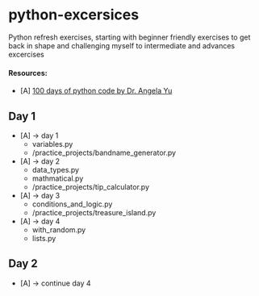 # python-excersices
Python refresh exercises, 
starting with beginner friendly exercises to get back in shape and challenging myself to intermediate and advances excercises

#### Resources:
- [A] [100 days of python code by Dr. Angela Yu](https://www.udemy.com/course/100-days-of-code/)

## Day 1
- [A] -> day 1
    - variables.py
    - /practice_projects/bandname_generator.py
- [A] -> day 2 
    - data_types.py
    - mathmatical.py
    - /practice_projects/tip_calculator.py
- [A] -> day 3
    - conditions_and_logic.py
    - /practice_projects/treasure_island.py
- [A] -> day 4
    - with_random.py    
    - lists.py

## Day 2
- [A] -> continue day 4
